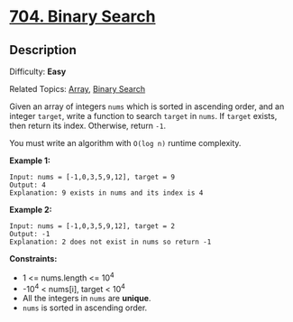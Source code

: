 # [704\. Binary Search](https://leetcode.com/problems/binary-search/submissions/)

## Description

Difficulty: **Easy**  

Related Topics: [Array](https://leetcode.com/tag/array/), [Binary Search](https://leetcode.com/tag/binary-search/)


Given an array of integers `nums` which is sorted in ascending order, and an integer `target`, write a function to search `target` in `nums`. If `target` exists, then return its index. Otherwise, return `-1`.

You must write an algorithm with `O(log n)` runtime complexity.

**Example 1:**

```
Input: nums = [-1,0,3,5,9,12], target = 9
Output: 4
Explanation: 9 exists in nums and its index is 4
```

**Example 2:**

```
Input: nums = [-1,0,3,5,9,12], target = 2
Output: -1
Explanation: 2 does not exist in nums so return -1
```

**Constraints:**

*   1 <= nums.length <= 10<sup>4</sup>
*   -10<sup>4</sup> < nums[i], target < 10<sup>4</sup>
*   All the integers in `nums` are **unique**.
*   `nums` is sorted in ascending order.

